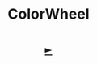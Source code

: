 <h1 align=center>
    ColorWheel
</h1>

<h1 align=center>
    <a href=https://ShivaShirsath.github.io/ColorWheel>
  
    ►
  </a>
</h1>

